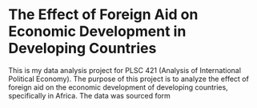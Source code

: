 # The Effect of Foreign Aid on Economic Development in Developing Countries
 This is my data analysis project for PLSC 421 (Analysis of International Political Economy). The purpose of this project is to analyze the effect of foreign aid on the economic development of developing countries, specifically in Africa. The data was sourced form 
